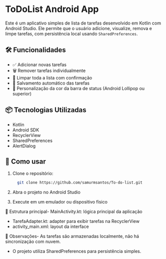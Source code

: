 # ToDoList Android App

Este é um aplicativo simples de lista de tarefas desenvolvido em Kotlin com Android Studio. Ele permite que o usuário adicione, visualize, remova e limpe tarefas, com persistência local usando `SharedPreferences`.

## 🛠 Funcionalidades

- ✅ Adicionar novas tarefas
- 🗑 Remover tarefas individualmente
- 🔄 Limpar toda a lista com confirmação
- 💾 Salvamento automático das tarefas
- 🎨 Personalização da cor da barra de status (Android Lollipop ou superior)

## 📦 Tecnologias Utilizadas

- Kotlin
- Android SDK
- RecyclerView
- SharedPreferences
- AlertDialog

## 📲 Como usar

1. Clone o repositório:
   ```bash
     git clone https://github.com/samurmsantos/To-do-list.git

2. Abra o projeto no Android Studio

3. Execute em um emulador ou dispositivo físico


📁 Estrutura principal- MainActivity.kt: lógica principal da aplicação
- TarefaAdapter.kt: adapter para exibir tarefas na RecyclerView
- activity_main.xml: layout da interface

  
📌 Observações- As tarefas são armazenadas localmente, não há sincronização com nuvem.
- O projeto utiliza SharedPreferences para persistência simples.
   
